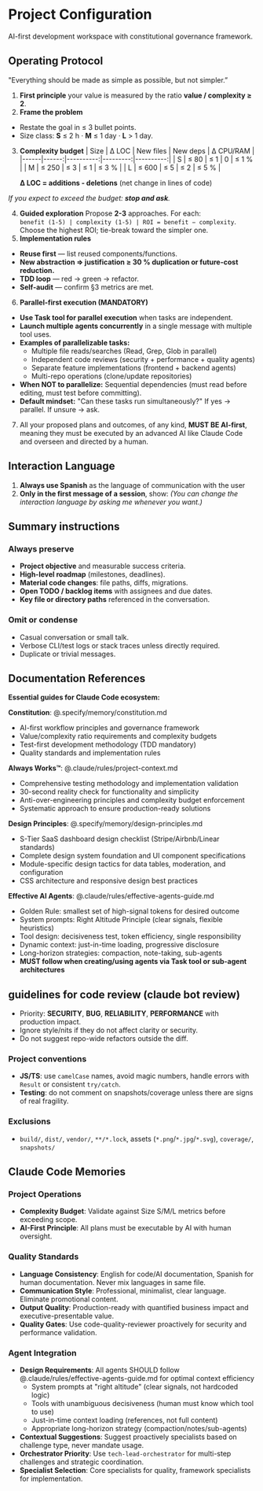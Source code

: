 # Project Configuration

AI-first development workspace with constitutional governance framework.

## Operating Protocol

"Everything should be made as simple as possible, but not simpler.”

1. **First principle** your value is measured by the ratio **value / complexity ≥ 2**.
2. **Frame the problem**

- Restate the goal in ≤ 3 bullet points.
- Size class: **S** ≤ 2 h · **M** ≤ 1 day · **L** > 1 day.

3. **Complexity budget**
   | Size | Δ LOC | New files | New deps | Δ CPU/RAM |
   |------|------:|----------:|---------:|----------:|
   | S | ≤ 80 | ≤ 1 | 0 | ≤ 1 % |
   | M | ≤ 250 | ≤ 3 | ≤ 1 | ≤ 3 % |
   | L | ≤ 600 | ≤ 5 | ≤ 2 | ≤ 5 % |

   **Δ LOC = additions - deletions** (net change in lines of code)

_If you expect to exceed the budget: **stop and ask**._

4. **Guided exploration**
   Propose **2-3** approaches. For each:  
   `benefit (1-5) | complexity (1-5) | ROI = benefit − complexity`.  
   Choose the highest ROI; tie-break toward the simpler one.
5. **Implementation rules**

- **Reuse first** — list reused components/functions.
- **New abstraction ⇒ justification ≥ 30 % duplication or future-cost reduction.**
- **TDD loop** — red → green → refactor.
- **Self-audit** — confirm §3 metrics are met.

6. **Parallel-first execution (MANDATORY)**

- **Use Task tool for parallel execution** when tasks are independent.
- **Launch multiple agents concurrently** in a single message with multiple tool uses.
- **Examples of parallelizable tasks:**
  - Multiple file reads/searches (Read, Grep, Glob in parallel)
  - Independent code reviews (security + performance + quality agents)
  - Separate feature implementations (frontend + backend agents)
  - Multi-repo operations (clone/update repositories)
- **When NOT to parallelize:** Sequential dependencies (must read before editing, must test before committing).
- **Default mindset:** "Can these tasks run simultaneously?" If yes → parallel. If unsure → ask.

7. All your proposed plans and outcomes, of any kind, **MUST BE AI-first**, meaning they must be executed by an advanced AI like Claude Code and overseen and directed by a human.

## Interaction Language

1. **Always use Spanish** as the language of communication with the user
2. **Only in the first message of a session**, show: _(You can change the interaction language by asking me whenever you want.)_

## Summary instructions

### Always preserve

- **Project objective** and measurable success criteria.
- **High-level roadmap** (milestones, deadlines).
- **Material code changes**: file paths, diffs, migrations.
- **Open TODO / backlog items** with assignees and due dates.
- **Key file or directory paths** referenced in the conversation.

### Omit or condense

- Casual conversation or small talk.
- Verbose CLI/test logs or stack traces unless directly required.
- Duplicate or trivial messages.

## Documentation References

**Essential guides for Claude Code ecosystem:**

**Constitution**: @.specify/memory/constitution.md

- AI-first workflow principles and governance framework
- Value/complexity ratio requirements and complexity budgets
- Test-first development methodology (TDD mandatory)
- Quality standards and implementation rules

**Always Works™**: @.claude/rules/project-context.md

- Comprehensive testing methodology and implementation validation
- 30-second reality check for functionality and simplicity
- Anti-over-engineering principles and complexity budget enforcement
- Systematic approach to ensure production-ready solutions

**Design Principles**: @.specify/memory/design-principles.md

- S-Tier SaaS dashboard design checklist (Stripe/Airbnb/Linear standards)
- Complete design system foundation and UI component specifications
- Module-specific design tactics for data tables, moderation, and configuration
- CSS architecture and responsive design best practices

**Effective AI Agents**: @.claude/rules/effective-agents-guide.md

- Golden Rule: smallest set of high-signal tokens for desired outcome
- System prompts: Right Altitude Principle (clear signals, flexible heuristics)
- Tool design: decisiveness test, token efficiency, single responsibility
- Dynamic context: just-in-time loading, progressive disclosure
- Long-horizon strategies: compaction, note-taking, sub-agents
- **MUST follow when creating/using agents via Task tool or sub-agent architectures**

## guidelines for code review (claude bot review)

- Priority: **SECURITY**, **BUG**, **RELIABILITY**, **PERFORMANCE** with production impact.
- Ignore style/nits if they do not affect clarity or security.
- Do not suggest repo-wide refactors outside the diff.

### Project conventions

- **JS/TS**: use `camelCase` names, avoid magic numbers, handle errors with `Result` or consistent `try/catch`.
- **Testing**: do not comment on snapshots/coverage unless there are signs of real fragility.

### Exclusions

- `build/`, `dist/`, `vendor/`, `**/*.lock`, assets (`*.png`/`*.jpg`/`*.svg`), `coverage/`, `snapshots/`

## Claude Code Memories

### Project Operations

- **Complexity Budget**: Validate against Size S/M/L metrics before exceeding scope.
- **AI-First Principle**: All plans must be executable by AI with human oversight.

### Quality Standards

- **Language Consistency**: English for code/AI documentation, Spanish for human documentation. Never mix languages in same file.
- **Communication Style**: Professional, minimalist, clear language. Eliminate promotional content.
- **Output Quality**: Production-ready with quantified business impact and executive-presentable value.
- **Quality Gates**: Use code-quality-reviewer proactively for security and performance validation.

### Agent Integration

- **Design Requirements**: All agents SHOULD follow @.claude/rules/effective-agents-guide.md for optimal context efficiency
  - System prompts at "right altitude" (clear signals, not hardcoded logic)
  - Tools with unambiguous decisiveness (human must know which tool to use)
  - Just-in-time context loading (references, not full content)
  - Appropriate long-horizon strategy (compaction/notes/sub-agents)
- **Contextual Suggestions**: Suggest proactively specialists based on challenge type, never mandate usage.
- **Orchestrator Priority**: Use `tech-lead-orchestrator` for multi-step challenges and strategic coordination.
- **Specialist Selection**: Core specialists for quality, framework specialists for implementation.
